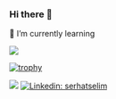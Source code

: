 ### Hi there 👋
🌱 I’m currently learning
<!--
**SerhatSelim/SerhatSelim** is a ✨ _special_ ✨ repository because its `README.md` (this file) appears on your GitHub profile.

Here are some ideas to get you started:

- 🔭 I’m currently working on ...
- 🌱 I’m currently learning ...
- 👯 I’m looking to collaborate on ...
- 🤔 I’m looking for help with ...
- 💬 Ask me about ...
- 📫 How to reach me: ...
- 😄 Pronouns: ...
- ⚡ Fun fact: ...
-->

![](https://github-readme-stats.vercel.app/api/top-langs/?username=SerhatSelim&layout=compact)


[![trophy](https://github-profile-trophy.vercel.app/?username=SerhatSelim&theme=onedark)](https://github.com/ryo-ma/github-profile-trophy)


[![](https://img.shields.io/badge/medium-serhatselim.medium-blue)](https://serhatselim.medium.com/)
[![Linkedin: serhatselim](https://img.shields.io/badge/-serhat-selim-blue?style=flat-square&logo=Linkedin&logoColor=white&link=https://www.linkedin.com/in/serhat-selim/)](https://www.linkedin.com/in/serhat-selim/)

